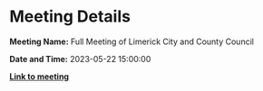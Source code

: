 # Meeting Details

**Meeting Name:** Full Meeting of Limerick City and County Council

**Date and Time:** 2023-05-22 15:00:00

**<a href="https://www.limerick.ie/council/whats-on/full-meeting-of-limerick-city-and-county-council-1" target="_blank">Link to meeting</a>**
